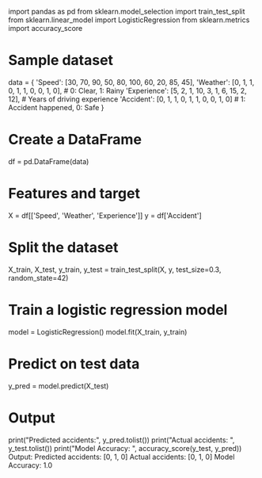import pandas as pd
from sklearn.model_selection import train_test_split
from sklearn.linear_model import LogisticRegression
from sklearn.metrics import accuracy_score

# Sample dataset
data = {
    'Speed': [30, 70, 90, 50, 80, 100, 60, 20, 85, 45],
    'Weather': [0, 1, 1, 0, 1, 1, 0, 0, 1, 0],  # 0: Clear, 1: Rainy
    'Experience': [5, 2, 1, 10, 3, 1, 6, 15, 2, 12],  # Years of driving experience
    'Accident': [0, 1, 1, 0, 1, 1, 0, 0, 1, 0]  # 1: Accident happened, 0: Safe
}

# Create a DataFrame
df = pd.DataFrame(data)

# Features and target
X = df[['Speed', 'Weather', 'Experience']]
y = df['Accident']

# Split the dataset
X_train, X_test, y_train, y_test = train_test_split(X, y, test_size=0.3, random_state=42)

# Train a logistic regression model
model = LogisticRegression()
model.fit(X_train, y_train)

# Predict on test data
y_pred = model.predict(X_test)

# Output
print("Predicted accidents:", y_pred.tolist())
print("Actual accidents:   ", y_test.tolist())
print("Model Accuracy:     ", accuracy_score(y_test, y_pred))
Output:
Predicted accidents: [0, 1, 0]
Actual accidents:    [0, 1, 0]
Model Accuracy:      1.0
